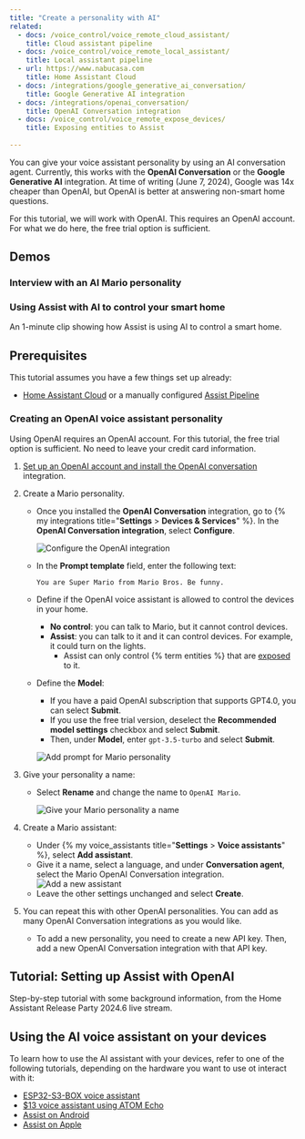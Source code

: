 ```yaml
---
title: "Create a personality with AI"
related:
  - docs: /voice_control/voice_remote_cloud_assistant/
    title: Cloud assistant pipeline
  - docs: /voice_control/voice_remote_local_assistant/
    title: Local assistant pipeline
  - url: https://www.nabucasa.com
    title: Home Assistant Cloud
  - docs: /integrations/google_generative_ai_conversation/
    title: Google Generative AI integration
  - docs: /integrations/openai_conversation/
    title: OpenAI Conversation integration
  - docs: /voice_control/voice_remote_expose_devices/
    title: Exposing entities to Assist
    
---
```


You can give your voice assistant personality by using an AI conversation agent. Currently, this works with the **OpenAI Conversation** or the **Google Generative AI** integration. At time of writing (June 7, 2024), Google was 14x cheaper than OpenAI, but OpenAI is better at answering non-smart home questions.

For this tutorial, we will work with OpenAI. This requires an OpenAI account. For what we do here, the free trial option is sufficient.

## Demos

### Interview with an AI Mario personality

<lite-youtube videoid="eLx8_NAqptk" videotitle="Give your voice assistant personality using the OpenAI integration"></lite-youtube>

### Using Assist with AI to control your smart home

An 1-minute clip showing how Assist is using AI to control a smart home.

<lite-youtube videoid="KXoIpwKsekY" videotitle="Demo of using Assist with an AI to control your smart home!"></lite-youtube>

## Prerequisites

This tutorial assumes you have a few things set up already:

- [Home Assistant Cloud](https://www.nabucasa.com) or a manually configured [Assist Pipeline](/integrations/assist_pipeline)

### Creating an OpenAI voice assistant personality

Using OpenAI requires an OpenAI account. For this tutorial, the free trial option is sufficient. No need to leave your credit card information.

1. [Set up an OpenAI account and install the OpenAI conversation](/integrations/openai_conversation/) integration.
2. Create a Mario personality.
   - Once you installed the **OpenAI Conversation** integration, go to {% my integrations title="**Settings** > **Devices & Services**" %}. In the **OpenAI Conversation integration**, select **Configure**.
  
      ![Configure the OpenAI integration](/images/assist/assistant-openai-mario-config.png)
   - In the **Prompt template** field, enter the following text:
  
       `You are Super Mario from Mario Bros. Be funny.`

   - Define if the OpenAI voice assistant is allowed to control the devices in your home.
     - **No control**: you can talk to Mario, but it cannot control devices.
     - **Assist**: you can talk to it and it can control devices. For example, it could turn on the lights.
       - Assist can only control {% term entities %} that are [exposed](/voice_control/voice_remote_expose_devices/) to it.
   - Define the **Model**:
     - If you have a paid OpenAI subscription that supports GPT4.0, you can select **Submit**.
     - If you use the free trial version, deselect the **Recommended model settings** checkbox and select **Submit**.
     - Then, under **Model**, enter `gpt-3.5-turbo` and select **Submit**.
  
      ![Add prompt for Mario personality](/images/assist/assistant-openai-mario-09.png)
  
3. Give your personality a name:
   - Select **Rename** and change the name to `OpenAI Mario`.
  
      ![Give your Mario personality a name](/images/assist/mario_rename.png)
4. Create a Mario assistant:
   - Under {% my voice_assistants title="**Settings** > **Voice assistants**" %}, select **Add assistant**.
   - Give it a name, select a language, and under **Conversation agent**, select the Mario OpenAI Conversation integration.
   ![Add a new assistant](/images/assist/assistant-openai-mario-04.png)
   - Leave the other settings unchanged and select **Create**.
5. You can repeat this with other OpenAI personalities. You can add as many OpenAI Conversation integrations as you would like.
   - To add a new personality, you need to create a new API key. Then, add a new OpenAI Conversation integration with that API key.

## Tutorial: Setting up Assist with OpenAI

Step-by-step tutorial with some background information, from the Home Assistant Release Party 2024.6 live stream.

<lite-youtube videoid="xMFC8yaVtpI" videoStartAt="176" videotitle="Home Assistant Release Party 2024.6"></lite-youtube>

## Using the AI voice assistant on your devices

To learn how to use the AI assistant with your devices, refer to one of the following tutorials, depending on the hardware you want to use ot interact with it:

- [ESP32-S3-BOX voice assistant](/voice_control/s3_box_voice_assistant/)
- [$13 voice assistant using ATOM Echo](/voice_control/thirteen-usd-voice-remote/)
- [Assist on Android](/voice_control/android/)
- [Assist on Apple](/voice_control/apple/)
